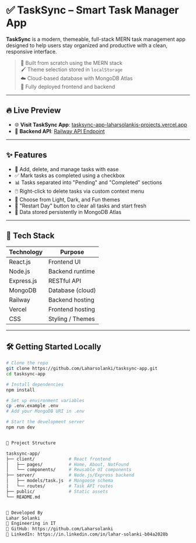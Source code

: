 # ✅ TaskSync – Smart Task Manager App

**TaskSync** is a modern, themeable, full-stack MERN task management app designed to help users stay organized and productive with a clean, responsive interface.

> 🎯 Built from scratch using the MERN stack  
> 🖌️ Theme selection stored in `localStorage`  
> ☁️ Cloud-based database with MongoDB Atlas  
> 🚀 Fully deployed frontend and backend

---

## 🔥 Live Preview

- 🌐 **Visit TaskSync App**: [tasksync-app-laharsolankis-projects.vercel.app](https://tasksync-app-laharsolankis-projects.vercel.app/)
- 🔗 **Backend API**: [Railway API Endpoint](https://adaptable-gentleness-production.up.railway.app/api/tasks)

---

## ✨ Features

- 📝 Add, delete, and manage tasks with ease
- ✅ Mark tasks as completed using a checkbox
- 📊 Tasks separated into "Pending" and "Completed" sections
- 🖱️ Right-click to delete tasks via custom context menu
- 🎨 Choose from Light, Dark, and Fun themes
- 🔄 "Restart Day" button to clear all tasks and start fresh
- 💾 Data stored persistently in MongoDB Atlas

---

## 🧱 Tech Stack

| Technology   | Purpose            |
|--------------|--------------------|
| React.js     | Frontend UI        |
| Node.js      | Backend runtime    |
| Express.js   | RESTful API        |
| MongoDB      | Database (cloud)   |
| Railway      | Backend hosting    |
| Vercel       | Frontend hosting   |
| CSS          | Styling / Themes   |

---

## 🛠️ Getting Started Locally

```bash
# Clone the repo
git clone https://github.com/Laharsolanki/tasksync-app.git
cd tasksync-app

# Install dependencies
npm install

# Set up environment variables
cp .env.example .env
# Add your MongoDB URI in .env

# Start the development server
npm run dev


📂 Project Structure

tasksync-app/
├── client/             # React frontend
│   ├── pages/          # Home, About, NotFound
│   └── components/     # Reusable UI components
├── server/             # Node.js/Express backend
│   ├── models/task.js  # Mongoose schema
│   └── routes/         # Task API routes
├── public/             # Static assets
└── README.md


👤 Developed By
Lahar Solanki
💼 Engineering in IT
🔗 GitHub: https://github.com/Laharsolanki
🔗 LinkedIn: https://in.linkedin.com/in/lahar-solanki-b04a2028b
```